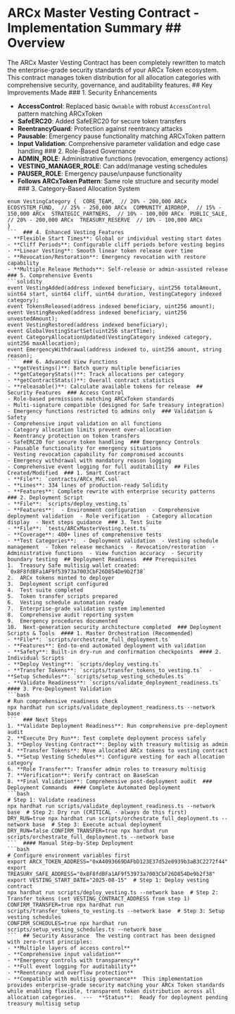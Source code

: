 # ARCx Master Vesting Contract - Implementation Summary  ## OverviewThe ARCx Master Vesting Contract has been completely rewritten to match the enterprise-grade security standards of your ARCx Token ecosystem. This contract manages token distribution for all allocation categories with comprehensive security, governance, and auditability features.  ## Key Improvements Made  ### 1. Security Enhancements- **AccessControl**: Replaced basic `Ownable` with robust `AccessControl` pattern matching ARCxToken- **SafeERC20**: Added SafeERC20 for secure token transfers- **ReentrancyGuard**: Protection against reentrancy attacks- **Pausable**: Emergency pause functionality matching ARCxToken pattern- **Input Validation**: Comprehensive parameter validation and edge case handling  ### 2. Role-Based Governance- **ADMIN_ROLE**: Administrative functions (revocation, emergency actions)- **VESTING_MANAGER_ROLE**: Can add/manage vesting schedules- **PAUSER_ROLE**: Emergency pause/unpause functionality- **Follows ARCxToken Pattern**: Same role structure and security model  ### 3. Category-Based Allocation System```solidityenum VestingCategory {  CORE_TEAM,  // 20% - 200,000 ARCx  ECOSYSTEM_FUND,  // 25% - 250,000 ARCx  COMMUNITY_AIRDROP,  // 15% - 150,000 ARCx  STRATEGIC_PARTNERS,  // 10% - 100,000 ARCx  PUBLIC_SALE,  // 20% - 200,000 ARCx  TREASURY_RESERVE  // 10% - 100,000 ARCx}```  ### 4. Enhanced Vesting Features- **Flexible Start Times**: Global or individual vesting start dates- **Cliff Periods**: Configurable cliff periods before vesting begins- **Linear Vesting**: Smooth linear token release over time- **Revocation/Restoration**: Emergency revocation with restore capability- **Multiple Release Methods**: Self-release or admin-assisted release  ### 5. Comprehensive Events```solidityevent VestingAdded(address indexed beneficiary, uint256 totalAmount, uint64 start, uint64 cliff, uint64 duration, VestingCategory indexed category);event TokensReleased(address indexed beneficiary, uint256 amount);event VestingRevoked(address indexed beneficiary, uint256 unvestedAmount);event VestingRestored(address indexed beneficiary);event GlobalVestingStartSet(uint256 startTime);event CategoryAllocationUpdated(VestingCategory indexed category, uint256 maxAllocation);event EmergencyWithdrawal(address indexed to, uint256 amount, string reason);```  ### 6. Advanced View Functions- **getVestings()**: Batch query multiple beneficiaries- **getCategoryStats()**: Track allocations per category- **getContractStats()**: Overall contract statistics- **releasable()**: Calculate available tokens for release  ## Security Features  ### Access Control- Role-based permissions matching ARCxToken standards- Multi-signature compatible (designed for Safe treasury integration)- Emergency functions restricted to admins only  ### Validation & Safety- Comprehensive input validation on all functions- Category allocation limits prevent over-allocation- Reentrancy protection on token transfers- SafeERC20 for secure token handling  ### Emergency Controls- Pausable functionality for emergency situations- Vesting revocation capability for compromised accounts- Emergency withdrawal with mandatory reason logging- Comprehensive event logging for full auditability  ## Files Created/Modified  ### 1. Smart Contract- **File**: `contracts/ARCx_MVC.sol`- **Lines**: 334 lines of production-ready Solidity- **Features**: Complete rewrite with enterprise security patterns  ### 2. Deployment Script- **File**: `scripts/deploy_vesting.ts`- **Features**:  - Environment configuration  - Comprehensive deployment validation  - Role verification  - Category allocation display  - Next steps guidance  ### 3. Test Suite- **File**: `tests/ARCxMasterVesting.test.ts`- **Coverage**: 400+ lines of comprehensive tests- **Test Categories**:  - Deployment validation  - Vesting schedule management  - Token release mechanics  - Revocation/restoration  - Administrative functions  - View function accuracy  - Security boundary testing  ## Deployment Readiness  ### Prerequisites1.  Treasury Safe multisig wallet created: `0x8F8fdBFa1AF9f53973a7003CbF26D854De9b2f38`2.  ARCx tokens minted to deployer3.  Deployment script configured4.  Test suite completed5.  Token transfer scripts prepared6.  Vesting schedule automation ready7.  Enterprise-grade validation system implemented8.  Comprehensive audit reporting system9.  Emergency procedures documented10.  Next-generation security architecture completed  ### Deployment Scripts & Tools  #### 1. Master Orchestration (Recommended)- **File**: `scripts/orchestrate_full_deployment.ts`- **Features**: End-to-end automated deployment with validation- **Safety**: Built-in dry-run and confirmation checkpoints  #### 2. Individual Scripts- **Deploy Vesting**: `scripts/deploy_vesting.ts`- **Transfer Tokens**: `scripts/transfer_tokens_to_vesting.ts`  - **Setup Schedules**: `scripts/setup_vesting_schedules.ts`- **Validate Readiness**: `scripts/validate_deployment_readiness.ts`  #### 3. Pre-Deployment Validation```bash# Run comprehensive readiness checknpx hardhat run scripts/validate_deployment_readiness.ts --network base```  ### Next Steps1. **Validate Deployment Readiness**: Run comprehensive pre-deployment audit2. **Execute Dry Run**: Test complete deployment process safely3. **Deploy Vesting Contract**: Deploy with treasury multisig as admin4. **Transfer Tokens**: Move allocated ARCx tokens to vesting contract5. **Setup Vesting Schedules**: Configure vesting for each allocation category6. **Role Transfer**: Transfer admin roles to treasury multisig7. **Verification**: Verify contract on BaseScan8. **Final Validation**: Comprehensive post-deployment audit  ### Deployment Commands  #### Complete Automated Deployment```bash# Step 1: Validate readinessnpx hardhat run scripts/validate_deployment_readiness.ts --network base  # Step 2: Dry run (CRITICAL - always do this first)DRY_RUN=true npx hardhat run scripts/orchestrate_full_deployment.ts --network base  # Step 3: Execute actual deploymentDRY_RUN=false CONFIRM_TRANSFER=true npx hardhat run scripts/orchestrate_full_deployment.ts --network base```  #### Manual Step-by-Step Deployment```bash# Configure environment variables firstexport ARCX_TOKEN_ADDRESS="0xA4093669DAFbD123E37d52e0939b3aB3C2272f44"export TREASURY_SAFE_ADDRESS="0x8F8fdBFa1AF9f53973a7003CbF26D854De9b2f38"export VESTING_START_DATE="2025-08-15"  # Step 1: Deploy vesting contractnpx hardhat run scripts/deploy_vesting.ts --network base  # Step 2: Transfer tokens (set VESTING_CONTRACT_ADDRESS from step 1)CONFIRM_TRANSFER=true npx hardhat run scripts/transfer_tokens_to_vesting.ts --network base  # Step 3: Setup vesting schedulesCONFIRM_SCHEDULES=true npx hardhat run scripts/setup_vesting_schedules.ts --network base```  ## Security Assurance  The vesting contract has been designed with zero-trust principles:- **Multiple layers of access control**- **Comprehensive input validation**- **Emergency controls with transparency**- **Full event logging for auditability**- **Reentrancy and overflow protection**- **Compatible with multisig governance**  This implementation provides enterprise-grade security matching your ARCx Token standards while enabling flexible, transparent token distribution across all allocation categories.  ---  **Status**:  Ready for deployment pending treasury multisig setup